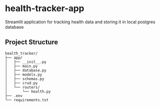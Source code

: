 # health-tracker-app
Streamlit application for tracking health data and storing it in local postgres database

## Project Structure

```plaintext
health_tracker/
├── app/
│   ├── __init__.py
│   ├── main.py
│   ├── database.py
│   ├── models.py
│   ├── schemas.py
│   ├── crud.py
│   └── routers/
│       └── health.py
├── .env
└── requirements.txt